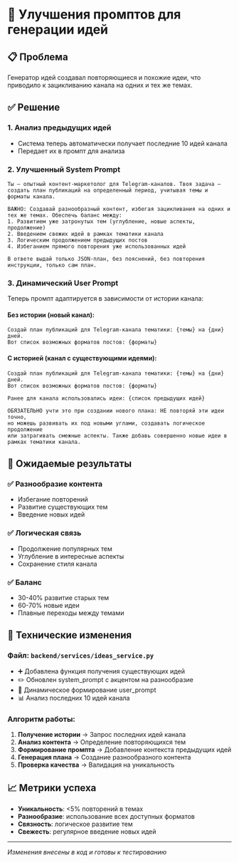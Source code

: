 # 🚀 Улучшения промптов для генерации идей

## 📋 Проблема
Генератор идей создавал повторяющиеся и похожие идеи, что приводило к зацикливанию канала на одних и тех же темах.

## ✅ Решение

### 1. **Анализ предыдущих идей**
- Система теперь автоматически получает последние 10 идей канала
- Передает их в промпт для анализа

### 2. **Улучшенный System Prompt**
```
Ты — опытный контент-маркетолог для Telegram-каналов. Твоя задача — создать план публикаций на определенный период, учитывая темы и форматы канала. 

ВАЖНО: Создавай разнообразный контент, избегая зацикливания на одних и тех же темах. Обеспечь баланс между:
1. Развитием уже затронутых тем (углубление, новые аспекты, продолжение)
2. Введением свежих идей в рамках тематики канала
3. Логическим продолжением предыдущих постов
4. Избеганием прямого повторения уже использованных идей

В ответе выдай только JSON-план, без пояснений, без повторения инструкции, только сам план.
```

### 3. **Динамический User Prompt**
Теперь промпт адаптируется в зависимости от истории канала:

#### Без истории (новый канал):
```
Создай план публикаций для Telegram-канала тематики: {темы} на {дни} дней. 
Вот список возможных форматов постов: {форматы}
```

#### С историей (канал с существующими идеями):
```
Создай план публикаций для Telegram-канала тематики: {темы} на {дни} дней. 
Вот список возможных форматов постов: {форматы}

Ранее для канала использовались идеи: {список предыдущих идей}

ОБЯЗАТЕЛЬНО учти это при создании нового плана: НЕ повторяй эти идеи точно, 
но можешь развивать их под новыми углами, создавать логическое продолжение 
или затрагивать смежные аспекты. Также добавь совершенно новые идеи в рамках тематики канала.
```

## 🎯 Ожидаемые результаты

### ✅ **Разнообразие контента**
- Избегание повторений
- Развитие существующих тем
- Введение новых идей

### ✅ **Логическая связь**
- Продолжение популярных тем
- Углубление в интересные аспекты
- Сохранение стиля канала

### ✅ **Баланс**
- 30-40% развитие старых тем
- 60-70% новые идеи
- Плавные переходы между темами

## 🔧 Технические изменения

### Файл: `backend/services/ideas_service.py`
- ➕ Добавлена функция получения существующих идей
- ✏️ Обновлен system_prompt с акцентом на разнообразие
- 🔄 Динамическое формирование user_prompt
- 📊 Анализ последних 10 идей канала

### Алгоритм работы:
1. **Получение истории** → Запрос последних идей канала
2. **Анализ контента** → Определение повторяющихся тем
3. **Формирование промпта** → Добавление контекста предыдущих идей
4. **Генерация плана** → Создание разнообразного контента
5. **Проверка качества** → Валидация на уникальность

## 📈 Метрики успеха
- **Уникальность**: <5% повторений в темах
- **Разнообразие**: использование всех доступных форматов
- **Связность**: логическое развитие тем
- **Свежесть**: регулярное введение новых идей

---

*Изменения внесены в код и готовы к тестированию* 